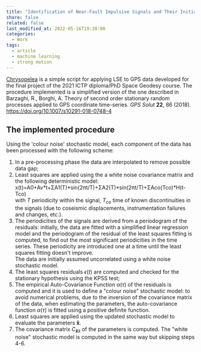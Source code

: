 ```yaml
---
title: "Identification of Near-Fault Impulsive Signals and Their Initiation and Termination Positions with Convolutional Neural Networks"
share: false
related: false
last_modified_at: 2022-05-16T19:30:00
categories:
  - Work
tags:
  - article
  - machine learning
  - strong motion
---
```


[Chrysopelea](https://2021.spaceappschallenge.org/challenges/statements/identifying-risk-with-science-communities/teams/team-carso/project) is a simple script for applying LSE to GPS data developed for the final project of the 2021 ICTP diploma/PhD Space Geodesy course.
The procedure implemented is a simplified version of the one described in\
Barzaghi, R., Borghi, A. Theory of second order stationary random processes applied to GPS coordinate time-series. *GPS Solut* **22**, 86 (2018). https://doi.org/10.1007/s10291-018-0748-4

## The implemented procedure 
 Using the 'colour noise' stochastic model, each component of the data has been processed with the following scheme:
1.  In a pre-processing phase the data are interpolated to remove possible data gap;
2.  Least squares are applied using the a white noise covariance matrix and the following deterministic model:\
    x(t)=A0+Av*t+ΣA1(T)*sin(2πt/T)+ΣA2(T)*sin(2πt/T)+ΣAco(Tco)*H(t-Tco)\
    with *T* periodicity within the signal, *T*<sub>*co*</sub> time of known discontinuities in the signals (due to coseismic displacements, instrumentation failures and changes, etc.).
3. The periodicities of the signals are derived from a periodogram of the residuals: initially, the data are fitted with a simplified linear regression model and the periodogram of the residual of the least squares fitting is computed, to find out the most significant periodicities in the time series. These periodicity are introduced one at a time until the least squares fitting doesn't improve.\
    The data are initially assumed uncorrelated using a white noise stochastic model.
4.  The least squares residuals *ϵ*(*t*) are computed and checked for the stationary hypothesis using the KPSS test;
5.  The empirical Auto-Covariance Function *α*(*τ*) of the residuals is computed and it is used to define a "colour noise" stochastic model: to avoid numerical problems, due to the inversion of the covariance matrix of the data, when estimating the parameters, the auto-covariance function *α*(*τ*) is fitted using a positive definite function.
6.  Least squares are applied using the updated stochastic model to evaluate the parameters **x̂**.
7.  The covariance matrix *C*<sub>**x̂**x̂</sub> of the parameters is computed.
The "white noise" stochastic model is computed in the same way but skipping steps 4-6.
